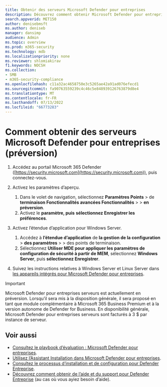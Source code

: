 ```yaml
---
title: Obtenir des serveurs Microsoft Defender pour entreprises
description: Découvrez comment obtenir Microsoft Defender pour entreprises serveurs, actuellement en préversion.
search.appverid: MET150
author: denisebmsft
ms.author: deniseb
manager: dansimp
audience: Admin
ms.topic: overview
ms.prod: m365-security
ms.technology: mdb
ms.localizationpriority: none
ms.reviewer: shlomiakirav
f1.keywords: NOCSH
ms.collection:
- SMB
- m365-security-compliance
ms.openlocfilehash: c11a32ac4658750e3c5265ae42a91ad076efecd1
ms.sourcegitcommit: fa90763559239c4c46c5e848939126763879d8e4
ms.translationtype: MT
ms.contentlocale: fr-FR
ms.lasthandoff: 07/13/2022
ms.locfileid: "66773283"
---
```

# <a name="how-to-get-microsoft-defender-for-business-servers-preview"></a>Comment obtenir des serveurs Microsoft Defender pour entreprises (préversion)

1. Accédez au portail Microsoft 365 Defender ([https://security.microsoft.com](https://security.microsoft.com)), puis connectez-vous. 

2. Activez les paramètres d’aperçu. 

   1. Dans le volet de navigation, sélectionnez **Paramètres Points** \> de **terminaison Fonctionnalités avancées Fonctionnalités** \>  \> **en préversion**. 
   2. Activez le **paramètre, puis** **sélectionnez Enregistrer les préférences**.

3. Activez l’étendue d’application pour Windows Server. 

   1. Accédez à **l’étendue d’application** de **la gestion de la configuration** \> **des paramètres** \>  \> des points de terminaison. 
   2. Sélectionnez **Utiliser MDE pour appliquer les paramètres de configuration de sécurité à partir de MEM**, sélectionnez  **Windows Server**, puis **sélectionnez Enregistrer**.

4. Suivez les instructions relatives à Windows Server et Linux Server dans [les appareils intégrés pour Microsoft Defender pour entreprises](mdb-onboard-devices.md).

> [!IMPORTANT]
> Microsoft Defender pour entreprises serveurs est actuellement en préversion. Lorsqu’il sera mis à la disposition générale, il sera proposé en tant que module complémentaire à Microsoft 365 Business Premium et à la version autonome de Defender for Business. En disponibilité générale, Microsoft Defender pour entreprises serveurs sont facturés à 3 $ par instance de serveur.

## <a name="see-also"></a>Voir aussi

- [Consultez le playbook d’évaluation : Microsoft Defender pour entreprises](trial-playbook-defender-business.md).
- [Utilisez l’Assistant Installation dans Microsoft Defender pour entreprises](mdb-use-wizard.md).
- [Consultez le processus d’installation et de configuration pour Defender Entreprise](mdb-setup-configuration.md).
- [Découvrez comment obtenir de l’aide et du support pour Defender Entreprise](mdb-get-help.md) (au cas où vous ayiez besoin d’aide).